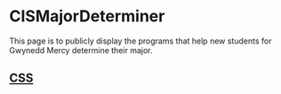# CISMajorDeterminer
This page is to publicly display the programs that help new students for Gwynedd Mercy determine their major.

## [CSS](https://github.com/DrEnthoosiastic/CISMajorDeterminer/tree/main/Capstone/CSS)
